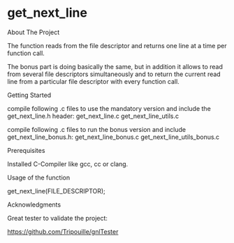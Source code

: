 # get_next_line

About The Project

The function reads from the file descriptor and returns one line at a time per function call. 

The bonus part is doing basically the same, but in addition it allows to read from several file descriptors simultaneously and to return the current read line from a particular file descriptor with every function call.


Getting Started

compile following .c files to use the mandatory version and include the get_next_line.h header:
get_next_line.c get_next_line_utils.c


compile following .c files to run the bonus version and include get_next_line_bonus.h:
get_next_line_bonus.c get_next_line_utils_bonus.c


Prerequisites

Installed C-Compiler like gcc, cc or clang.


Usage of the function

get_next_line(FILE_DESCRIPTOR);


Acknowledgments

Great tester to validate the project:

https://github.com/Tripouille/gnlTester
